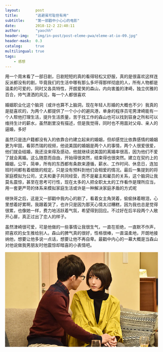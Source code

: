 ```yaml
---
layout:       post
title:        "逃避虽可耻但有用"
subtitle:     "第一部戳中小心心的电影"
date:         2018-12-2 22:40:11
author:       "yaochh"
header-img:   "img/in-post/post-eleme-pwa/eleme-at-io-09.jpg"
header-mask:  0.3
catalog:      true
multilingual: true
tags:
    - 感想
---
```


用一个周末看了一部日剧，日剧短短的真的看得轻松又舒服，真的是很喜欢这样连反派都没有的剧，毕竟我们的生活中哪有那么多坏得那样彻底的人，所有人物都是温柔的可爱的，同时又各具特性，开朗爱笑的森山，内向害羞的津崎，独立优雅的百合，帅气潇洒的风见，每一个人都很喜欢

婚姻职业化这个脑洞（或许也算不上脑洞，现在年轻人形婚的大概也不少）我真的是挺喜欢的，为两个人都提供了一个小小的避风港，单身的程序员宅男津崎能有一个人帮他打理生活，提升生活质量，苦于找工作的森山也可以找到容身之所和可以维持生计的薪水，虽然剧里没有描述，但是我觉得，同时也不用面对父母、亲人的逼婚，多好

虽然只是连户籍都没有入的依靠合约建立起来的婚姻，但却感觉比依靠感情的婚姻更为牢固，看郭杰瑞的视频，他说美国的婚姻是两个人的事情，两个人很爱很爱，他们就会结婚，我还没来得及感动，他就继续说美国的离婚率很高，因为他们不爱了就会离婚。这么随意而自由，开始得很突然，结束得也很突然。建立在契约上的婚姻，公平，简单，所有的东西都有条款来遵循，薪水、工作时间、休息日，连加班时间都有着细致的规定，只是没有预料到他们会相爱的情况。最后一集提到的将家庭模拟为公司，丈夫和妻子共同经营，而不是雇主和雇员的关系，这个脑洞让我莫名震惊，甚至在思考可行性，现在太多的人把全职太太的工作看作是理所应当，用一套更严苛的体系来模拟家庭生活或许是一种解决家庭矛盾的方式呢

继快哥之后，这是又一部戳中我内心的剧了，看着女主角哭着，偷偷抹着眼泪，心里想着好累啊，我跟着哭了，也许只是因为那天心情太过糟糕，因为我也总是觉得很累，也像她一样，费力地活跃着气氛，希望得到回应。不过好在后半段两个人敞开心扉，真正过出了恋人的样子。

虽然津崎很可爱，可是他做的一些事情让我很生气，一直在拒绝，一直默不作声，把喜欢的女生推给别人。森山的脾气真的很好，性格很棒，一直温柔地，开朗地接纳他，想要让他多说一点话，想要让他不再自卑。最戳中内心的一幕大概是当森山对他说做我男朋友时他震惊却暗喜的小表情吧。

![图片ggl](/img/2018-12-02-01.jpg)




